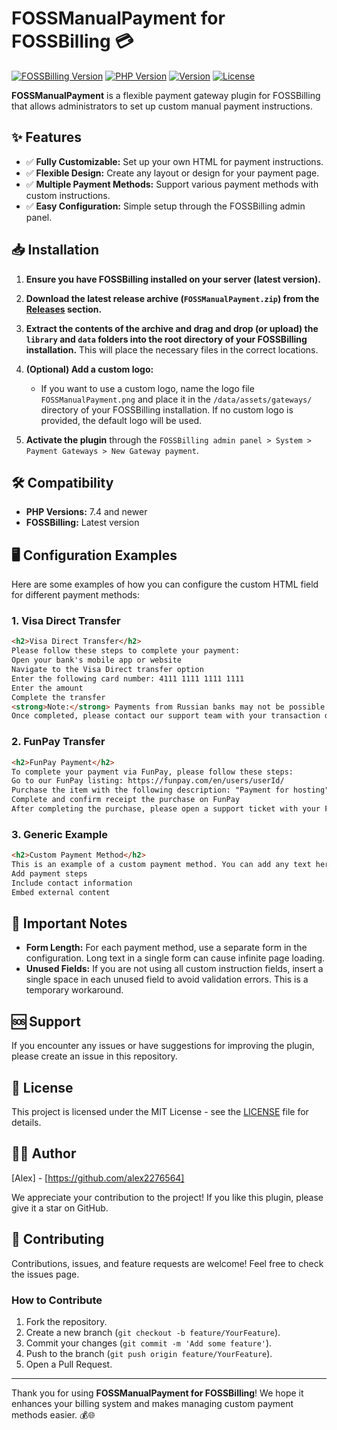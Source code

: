 # FOSSManualPayment for FOSSBilling 💳

[![FOSSBilling Version](https://img.shields.io/badge/FOSSBilling-Latest-green)](https://fossbilling.org/)
[![PHP Version](https://img.shields.io/badge/PHP-7.4%2B-8892BF)](https://www.php.net/downloads.php)
[![Version](https://img.shields.io/github/v/release/alex2276564/FOSSManualPayment?color=blue)](https://github.com/alex2276564/FOSSManualPayment/releases/latest)
[![License](https://img.shields.io/badge/license-MIT-green.svg)](LICENSE)

**FOSSManualPayment** is a flexible payment gateway plugin for FOSSBilling that allows administrators to set up custom manual payment instructions.

## ✨ Features

- ✅ **Fully Customizable:** Set up your own HTML for payment instructions.
- ✅ **Flexible Design:** Create any layout or design for your payment page.
- ✅ **Multiple Payment Methods:** Support various payment methods with custom instructions.
- ✅ **Easy Configuration:** Simple setup through the FOSSBilling admin panel.

## 📥 Installation

1. **Ensure you have FOSSBilling installed on your server (latest version).**

2. **Download the latest release archive (`FOSSManualPayment.zip`) from the [Releases](https://github.com/alex2276564/FOSSManualPayment/releases) section.**

3. **Extract the contents of the archive and drag and drop (or upload) the `library` and `data` folders into the root directory of your FOSSBilling installation.**  This will place the necessary files in the correct locations.

4. **(Optional) Add a custom logo:**
   - If you want to use a custom logo, name the logo file `FOSSManualPayment.png` and place it in the `/data/assets/gateways/` directory of your FOSSBilling installation. If no custom logo is provided, the default logo will be used.

5. **Activate the plugin** through the `FOSSBilling admin panel > System > Payment Gateways > New Gateway payment`.

## 🛠️ Compatibility

- **PHP Versions:** 7.4 and newer
- **FOSSBilling:** Latest version

## 🖥️ Configuration Examples

Here are some examples of how you can configure the custom HTML field for different payment methods:

### 1. Visa Direct Transfer

```html
<h2>Visa Direct Transfer</h2>
Please follow these steps to complete your payment:
Open your bank's mobile app or website
Navigate to the Visa Direct transfer option
Enter the following card number: 4111 1111 1111 1111
Enter the amount
Complete the transfer
<strong>Note:</strong> Payments from Russian banks may not be possible due to sanctions. If you are using a Russian bank, please contact our support team or use alternative payment methods.
Once completed, please contact our support team with your transaction details.
```

### 2. FunPay Transfer

```html
<h2>FunPay Payment</h2>
To complete your payment via FunPay, please follow these steps:
Go to our FunPay listing: https://funpay.com/en/users/userId/
Purchase the item with the following description: "Payment for hosting"
Complete and confirm receipt the purchase on FunPay
After completing the purchase, please open a support ticket with your FunPay transaction ID.
```

### 3. Generic Example

```html
<h2>Custom Payment Method</h2>
This is an example of a custom payment method. You can add any text here to create your desired payment instructions.
Add payment steps
Include contact information
Embed external content
```

## 📝 Important Notes

* **Form Length:** For each payment method, use a separate form in the configuration. Long text in a single form can cause infinite page loading.
* **Unused Fields:** If you are not using all custom instruction fields, insert a single space in each unused field to avoid validation errors. This is a temporary workaround.

## 🆘 Support

If you encounter any issues or have suggestions for improving the plugin, please create an issue in this repository.

## 📄 License

This project is licensed under the MIT License - see the [LICENSE](LICENSE) file for details.

## 👨‍💻 Author

[Alex] - [https://github.com/alex2276564]

We appreciate your contribution to the project! If you like this plugin, please give it a star on GitHub.

## 🤝 Contributing

Contributions, issues, and feature requests are welcome! Feel free to check the issues page.

### How to Contribute

1. Fork the repository.
2. Create a new branch (`git checkout -b feature/YourFeature`).
3. Commit your changes (`git commit -m 'Add some feature'`).
4. Push to the branch (`git push origin feature/YourFeature`).
5. Open a Pull Request.

---

Thank you for using **FOSSManualPayment for FOSSBilling**! We hope it enhances your billing system and makes managing custom payment methods easier. 💰🌐
